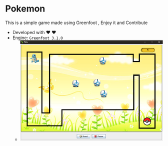 # Pokemon
This is a simple game made using Greenfoot , Enjoy it and Contribute

* Developed with :heart: :heart:
 * Engine: `Greenfoot 3.1.0`
   * <img src ="./game_demo.png"/>
